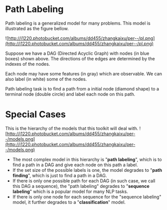 # Path Labeling #
Path labeling is a generalized model for many problems. This model is illustrated as the figure bellow.

![http://i1220.photobucket.com/albums/dd455/zhangkaixu/per--/pl.png](http://i1220.photobucket.com/albums/dd455/zhangkaixu/per--/pl.png)

Suppose we have a DAG (Directed Acyclic Graph) with nodes (in blue boxes) shown above. The directions of the edges are determined by the indexes of the nodes.

Each node may have some features (in gray) which are observable. We can also label (in white) some of the nodes.

Path labeling task is to find a path from a initial node (diamond shape) to a terminal node (double circle) and label each node on this path.

# Special Cases #
This is the hierarchy of the models that this toolkit will deal with.
![http://i1220.photobucket.com/albums/dd455/zhangkaixu/per--/models.png](http://i1220.photobucket.com/albums/dd455/zhangkaixu/per--/models.png)

  * The most complex model in this hierarchy is "**path labeling**", which is to find a path in a DAG and give each node on this path a label.
  * If the set size of the possible labels is one, the model degrades to "**path finding**", which is just to find a path in a DAG.
  * If there is only one possible path for each DAG (in such case, we call this DAG a sequence), the "path labeling" degrades to "**sequence labeling**" which is a popular model for many NLP tasks.
  * If there is only one node for each sequence for the "sequence labeling" model, it further degrades to a "**classification**" model.